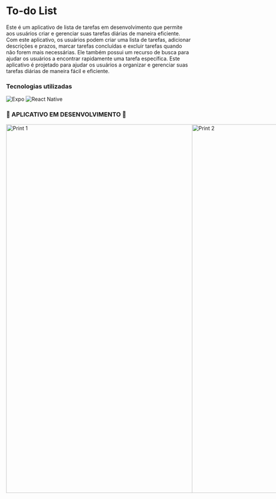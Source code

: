 
# To-do List

Este é um aplicativo de lista de tarefas em desenvolvimento que permite aos usuários criar e gerenciar suas tarefas diárias de maneira eficiente. Com este aplicativo, os usuários podem criar uma lista de tarefas, adicionar descrições e prazos, marcar tarefas concluídas e excluir tarefas quando não forem mais necessárias. Ele também possui um recurso de busca para ajudar os usuários a encontrar rapidamente uma tarefa específica. Este aplicativo é projetado para ajudar os usuários a organizar e gerenciar suas tarefas diárias de maneira fácil e eficiente.

### Tecnologias utilizadas


![Expo](https://camo.githubusercontent.com/78ae84de80b55227276791dedac23dab059eedd28d76718ef813ca77f0968707/68747470733a2f2f696d672e736869656c64732e696f2f62616467652f4275696c642d3030302e7376673f7374796c653d666f722d7468652d6261646765266c6f676f3d4558504f266c6162656c436f6c6f723d303030266c6f676f436f6c6f723d464646)
![React Native](https://img.shields.io/badge/react_native-%2320232a.svg?style=for-the-badge&logo=react&logoColor=%2361DAFB)

### 🚧 APLICATIVO EM DESENVOLVIMENTO 🚧

<div style="display:flex">

<img alt="Print 1" src="https://user-images.githubusercontent.com/59693305/224417267-b08715cc-ed0e-4bc3-94fd-2ad428d70614.png" height="1000px">
<img alt="Print 2" src="https://user-images.githubusercontent.com/59693305/224417431-47357e46-a95b-4f27-991a-b9ec6e933a6f.png" height="1000px">

</div>
